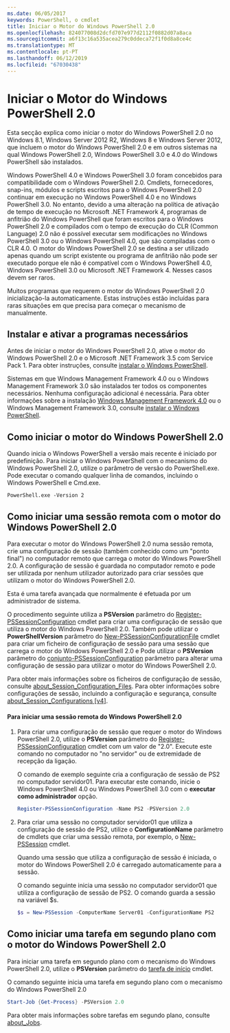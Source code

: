 ```yaml
---
ms.date: 06/05/2017
keywords: PowerShell, o cmdlet
title: Iniciar o Motor do Windows PowerShell 2.0
ms.openlocfilehash: 824077008d2dcfd707e977d2112f0882d07a8aca
ms.sourcegitcommit: a6f13c16a535acea279c0ddeca72f1f0d8a8ce4c
ms.translationtype: MT
ms.contentlocale: pt-PT
ms.lasthandoff: 06/12/2019
ms.locfileid: "67030438"
---
```

# <a name="starting-the-windows-powershell-20-engine"></a>Iniciar o Motor do Windows PowerShell 2.0

Esta secção explica como iniciar o motor do Windows PowerShell 2.0 no Windows 8.1, Windows Server 2012 R2, Windows 8 e Windows Server 2012, que incluem o motor do Windows PowerShell 2.0 e em outros sistemas na qual Windows PowerShell 2.0, Windows PowerShell 3.0 e 4.0 do Windows PowerShell são instalados.

Windows PowerShell 4.0 e Windows PowerShell 3.0 foram concebidos para compatibilidade com o Windows PowerShell 2.0. Cmdlets, fornecedores, snap-ins, módulos e scripts escritos para o Windows PowerShell 2.0 continuar em execução no Windows PowerShell 4.0 e no Windows PowerShell 3.0. No entanto, devido a uma alteração na política de ativação de tempo de execução no Microsoft .NET Framework 4, programas de anfitrião do Windows PowerShell que foram escritos para o Windows PowerShell 2.0 e compilados com o tempo de execução do CLR (Common Language) 2.0 não é possível executar sem modificações no Windows PowerShell 3.0 ou o Windows PowerShell 4.0, que são compiladas com o CLR 4.0. O motor do Windows PowerShell 2.0 se destina a ser utilizado apenas quando um script existente ou programa de anfitrião não pode ser executado porque ele não é compatível com o Windows PowerShell 4.0, Windows PowerShell 3.0 ou Microsoft .NET Framework 4. Nesses casos devem ser raros.

Muitos programas que requerem o motor do Windows PowerShell 2.0 inicialização-la automaticamente. Estas instruções estão incluídas para raras situações em que precisa para começar o mecanismo de manualmente.

## <a name="installing-and-enabling-required-programs"></a>Instalar e ativar a programas necessários

Antes de iniciar o motor do Windows PowerShell 2.0, ative o motor do Windows PowerShell 2.0 e o Microsoft .NET Framework 3.5 com Service Pack 1. Para obter instruções, consulte [instalar o Windows PowerShell](../install/Installing-Windows-PowerShell.md).

Sistemas em que Windows Management Framework 4.0 ou o Windows Management Framework 3.0 são instalados ter todos os componentes necessários. Nenhuma configuração adicional é necessária. Para obter informações sobre a instalação [Windows Management Framework 4.0](https://go.microsoft.com/fwlink/?LinkID=293881) ou o Windows Management Framework 3.0, consulte [instalar o Windows PowerShell](../install/Installing-Windows-PowerShell.md).

## <a name="how-to-start-the-windows-powershell-20-engine"></a>Como iniciar o motor do Windows PowerShell 2.0

Quando inicia o Windows PowerShell a versão mais recente é iniciado por predefinição. Para iniciar o Windows PowerShell com o mecanismo do Windows PowerShell 2.0, utilize o parâmetro de versão do PowerShell.exe. Pode executar o comando qualquer linha de comandos, incluindo o Windows PowerShell e Cmd.exe.

```
PowerShell.exe -Version 2
```

## <a name="how-to-start-a-remote-session-with-the-windows-powershell-20-engine"></a>Como iniciar uma sessão remota com o motor do Windows PowerShell 2.0

Para executar o motor do Windows PowerShell 2.0 numa sessão remota, crie uma configuração de sessão (também conhecido como um "ponto final") no computador remoto que carrega o motor do Windows PowerShell 2.0. A configuração de sessão é guardada no computador remoto e pode ser utilizada por nenhum utilizador autorizado para criar sessões que utilizam o motor do Windows PowerShell 2.0.

Esta é uma tarefa avançada que normalmente é efetuada por um administrador de sistema.

O procedimento seguinte utiliza a **PSVersion** parâmetro do [Register-PSSessionConfiguration](https://technet.microsoft.com/library/e9152ae2-bd6d-4056-9bc7-dc1893aa29ea) cmdlet para criar uma configuração de sessão que utiliza o motor do Windows PowerShell 2.0. Também pode utilizar o **PowerShellVersion** parâmetro do [New-PSSessionConfigurationFile](https://technet.microsoft.com/library/5f3e3633-6e90-479c-aea9-ba45a1954866) cmdlet para criar um ficheiro de configuração de sessão para uma sessão que carrega o motor do Windows PowerShell 2.0 e Pode utilizar o **PSVersion** parâmetro do [conjunto-PSSessionConfiguration](https://technet.microsoft.com/library/b21fbad3-1759-4260-b206-dcb8431cd6ea) parâmetro para alterar uma configuração de sessão para utilizar o motor do Windows PowerShell 2.0.

Para obter mais informações sobre os ficheiros de configuração de sessão, consulte [about_Session_Configuration_Files](https://technet.microsoft.com/library/c7217447-1ebf-477b-a8ef-4dbe9a1473b8). Para obter informações sobre configurações de sessão, incluindo a configuração e segurança, consulte [about_Session_Configurations [v4]](https://technet.microsoft.com/library/a2fbe12a-350c-4d04-be50-24102824e3ab).

#### <a name="to-start-a-remote-windows-powershell-20-session"></a>Para iniciar uma sessão remota do Windows PowerShell 2.0

1. Para criar uma configuração de sessão que requer o motor do Windows PowerShell 2.0, utilize o **PSVersion** parâmetro do [Register-PSSessionConfiguration](https://technet.microsoft.com/library/e9152ae2-bd6d-4056-9bc7-dc1893aa29ea) cmdlet com um valor de "2.0". Execute este comando no computador no "no servidor" ou de extremidade de recepção da ligação.

   O comando de exemplo seguinte cria a configuração de sessão de PS2 no computador servidor01. Para executar este comando, inicie o Windows PowerShell 4.0 ou Windows PowerShell 3.0 com o **executar como administrador** opção.

   ```powershell
   Register-PSSessionConfiguration -Name PS2 -PSVersion 2.0
   ```

2. Para criar uma sessão no computador servidor01 que utiliza a configuração de sessão de PS2, utilize o **ConfigurationName** parâmetro de cmdlets que criar uma sessão remota, por exemplo, o [New-PSSession](https://technet.microsoft.com/library/76f6628c-054c-4eda-ba7a-a6f28daaa26f) cmdlet.

   Quando uma sessão que utiliza a configuração de sessão é iniciada, o motor do Windows PowerShell 2.0 é carregado automaticamente para a sessão.

   O comando seguinte inicia uma sessão no computador servidor01 que utiliza a configuração de sessão de PS2. O comando guarda a sessão na variável $s.

   ```powershell
   $s = New-PSSession -ComputerName Server01 -ConfigurationName PS2
   ```

## <a name="how-to-start-a-background-job-with-the-windows-powershell-20-engine"></a>Como iniciar uma tarefa em segundo plano com o motor do Windows PowerShell 2.0

Para iniciar uma tarefa em segundo plano com o mecanismo do Windows PowerShell 2.0, utilize o **PSVersion** parâmetro do [tarefa de início](https://technet.microsoft.com/library/2bc04935-0deb-4ec0-b856-d7290cca6442) cmdlet.

O comando seguinte inicia uma tarefa em segundo plano com o mecanismo do Windows PowerShell 2.0

```powershell
Start-Job {Get-Process} -PSVersion 2.0
```

Para obter mais informações sobre tarefas em segundo plano, consulte [about_Jobs](/powershell/module/microsoft.powershell.core/about/about_jobs).

